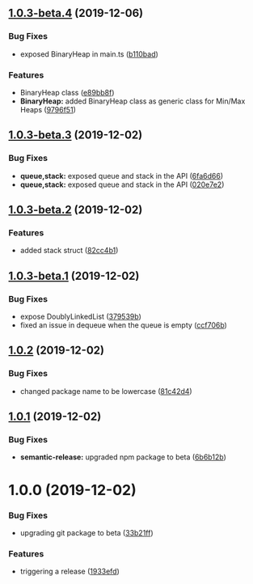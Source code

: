## [1.0.3-beta.4](https://github.com/opllama2/DS/compare/v1.0.3-beta.3@beta...v1.0.3-beta.4@beta) (2019-12-06)


### Bug Fixes

* exposed BinaryHeap in main.ts ([b110bad](https://github.com/opllama2/DS/commit/b110bad273381a580a7a1a508711c0a671558ad5))


### Features

* BinaryHeap class ([e89bb8f](https://github.com/opllama2/DS/commit/e89bb8f9423658a50fdff5000e160e83020d6147))
* **BinaryHeap:** added BinaryHeap class as generic class for Min/Max Heaps ([9796f51](https://github.com/opllama2/DS/commit/9796f5102e9c4b7f1fa557946f2d6b91486da756))

## [1.0.3-beta.3](https://github.com/opllama2/DS/compare/v1.0.3-beta.2@beta...v1.0.3-beta.3@beta) (2019-12-02)


### Bug Fixes

* **queue,stack:** exposed queue and stack in the API ([6fa6d66](https://github.com/opllama2/DS/commit/6fa6d666e5e02b980ab34f6e8a3e18af461a94de))
* **queue,stack:** exposed queue and stack in the API ([020e7e2](https://github.com/opllama2/DS/commit/020e7e2b6d9731bf2a2571bf1ab0679ded85d27c))

## [1.0.3-beta.2](https://github.com/opllama2/DS/compare/v1.0.3-beta.1@beta...v1.0.3-beta.2@beta) (2019-12-02)


### Features

* added stack struct ([82cc4b1](https://github.com/opllama2/DS/commit/82cc4b1c1f287dc46a34c793c6bf2adb6e742b18))

## [1.0.3-beta.1](https://github.com/opllama2/DS/compare/v1.0.2...v1.0.3-beta.1@beta) (2019-12-02)


### Bug Fixes

* expose DoublyLinkedList ([379539b](https://github.com/opllama2/DS/commit/379539ba3919d6c80f2f7e15555632cec485acc0))
* fixed an issue in dequeue when the queue is empty ([ccf706b](https://github.com/opllama2/DS/commit/ccf706b366fbf22ecec95c2d68627c5e8c0f2566))

## [1.0.2](https://github.com/opllama2/DS/compare/v1.0.1...v1.0.2) (2019-12-02)


### Bug Fixes

* changed package name to be lowercase ([81c42d4](https://github.com/opllama2/DS/commit/81c42d44f778e08ab13a1a5014ee6268139bf9c3))

## [1.0.1](https://github.com/opllama2/DS/compare/v1.0.0...v1.0.1) (2019-12-02)


### Bug Fixes

* **semantic-release:** upgraded npm package to beta ([6b6b12b](https://github.com/opllama2/DS/commit/6b6b12bc73e8aa64444aeca7ad1829c5ba08bbe1))

# 1.0.0 (2019-12-02)


### Bug Fixes

* upgrading git package to beta ([33b21ff](https://github.com/opllama2/DS/commit/33b21ff3b72c7bd142957da2d0feff44526c86a1))


### Features

* triggering a release ([1933efd](https://github.com/opllama2/DS/commit/1933efd9dea8ef1159484bf5164b5bb1a3a8e774))
